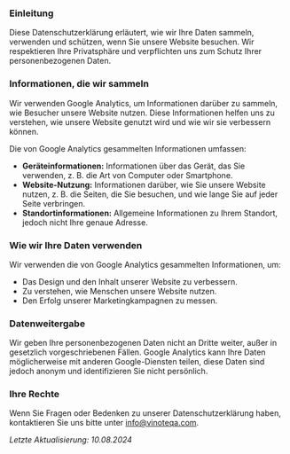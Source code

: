 ### Einleitung

Diese Datenschutzerklärung erläutert, wie wir Ihre Daten sammeln, verwenden und schützen, wenn Sie unsere Website besuchen. Wir respektieren Ihre Privatsphäre und verpflichten uns zum Schutz Ihrer personenbezogenen Daten.

### Informationen, die wir sammeln

Wir verwenden Google Analytics, um Informationen darüber zu sammeln, wie Besucher unsere Website nutzen. Diese Informationen helfen uns zu verstehen, wie unsere Website genutzt wird und wie wir sie verbessern können.

Die von Google Analytics gesammelten Informationen umfassen:

- **Geräteinformationen:** Informationen über das Gerät, das Sie verwenden, z. B. die Art von Computer oder Smartphone.
- **Website-Nutzung:** Informationen darüber, wie Sie unsere Website nutzen, z. B. die Seiten, die Sie besuchen, und wie lange Sie auf jeder Seite verbringen.
- **Standortinformationen:** Allgemeine Informationen zu Ihrem Standort, jedoch nicht Ihre genaue Adresse.

### Wie wir Ihre Daten verwenden

Wir verwenden die von Google Analytics gesammelten Informationen, um:

- Das Design und den Inhalt unserer Website zu verbessern.
- Zu verstehen, wie Menschen unsere Website nutzen.
- Den Erfolg unserer Marketingkampagnen zu messen.

### Datenweitergabe

Wir geben Ihre personenbezogenen Daten nicht an Dritte weiter, außer in gesetzlich vorgeschriebenen Fällen. Google Analytics kann Ihre Daten möglicherweise mit anderen Google-Diensten teilen, diese Daten sind jedoch anonym und identifizieren Sie nicht persönlich.

### Ihre Rechte

Wenn Sie Fragen oder Bedenken zu unserer Datenschutzerklärung haben, kontaktieren Sie uns bitte unter [info@vinoteqa.com](mailto:info@vinoteqa.com).

_Letzte Aktualisierung: 10.08.2024_
